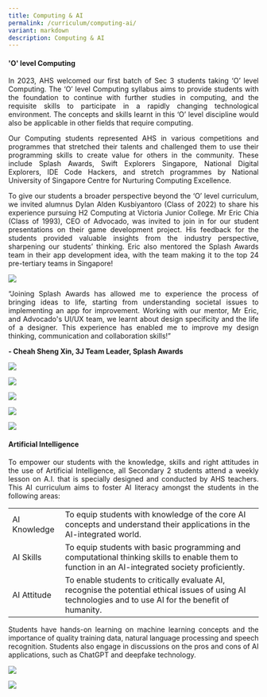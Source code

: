 ```yaml
---
title: Computing & AI
permalink: /curriculum/computing-ai/
variant: markdown
description: Computing & AI
---
```

#### 'O' level Computing
<p align="justify">
In 2023, AHS welcomed our first batch of Sec 3 students taking ‘O’ level Computing. The ‘O’ level Computing syllabus aims to provide students with the foundation to continue with further studies in computing, and the requisite skills to participate in a rapidly changing technological environment. The concepts and skills learnt in this ‘O’ level discipline would also be applicable in other fields that require computing.</p>
<p align="justify">
Our Computing students represented AHS in various competitions and programmes that stretched their talents and challenged them to use their programming skills to create value for others in the community. These include Splash Awards, Swift Explorers Singapore, National Digital Explorers, IDE Code Hackers, and stretch programmes by National University of Singapore Centre for Nurturing Computing Excellence.</p>
<p align="justify">
To give our students a broader perspective beyond the ‘O’ level curriculum, we invited alumnus Dylan Alden Kusbiyantoro (Class of 2022) to share his experience pursuing H2 Computing at Victoria Junior College. Mr Eric Chia (Class of 1993), CEO of Advocado, was invited to join in for our student presentations on their game development project. His feedback for the students provided valuable insights from the industry perspective, sharpening our students’ thinking. Eric also mentored the Splash Awards team in their app development idea, with the team making it to the top 24 pre-tertiary teams in Singapore!</p>

![](/images/Curriculum/AI%20Computing/2023_AI_Computing_09a.jpg)

<p align="justify">
“Joining Splash Awards has allowed me to experience the process of bringing ideas to life, starting from understanding societal issues to implementing an app for improvement. Working with our mentor, Mr Eric, and Advocado's UI/UX team, we learnt about design specificity and the life of a designer. This experience has enabled me to improve my design thinking, communication and collaboration skills!”</p>
<b>- Cheah Sheng Xin, 3J Team Leader, Splash Awards </b>


![](/images/Curriculum/AI%20Computing/2023_AI_Computing_06.jpg)

![](/images/Curriculum/AI%20Computing/2023_AI_Computing_04.jpg)

![](/images/Curriculum/AI%20Computing/2023_AI_Computing_08.jpg)

![](/images/Curriculum/AI%20Computing/2023_AI_Computing_02.jpg)

![](/images/Curriculum/AI%20Computing/2023_AI_Computing_01.jpg)

#### Artificial Intelligence

<p align="justify">
To empower our students with the knowledge, skills and right attitudes in the use of Artificial Intelligence, all Secondary 2 students attend a weekly lesson on A.I. that is specially designed and conducted by AHS teachers. This AI curriculum aims to foster AI literacy amongst the students in the following areas:</p>



| |  | 
| -------- | -------- | 
| AI Knowledge    | To equip students with knowledge of the core AI concepts and understand their applications in the AI-integrated world.     | 
| AI Skills    | To equip students with basic programming and computational thinking skills to enable them to function in an AI-integrated society proficiently.     | 
| AI Attitude     | To enable students to critically evaluate AI, recognise the potential ethical issues of using AI technologies and to use AI for the benefit of humanity.    | 

<p align="justify">
Students have hands-on learning on machine learning concepts and the importance of quality training data, natural language processing and speech recognition. Students also engage in discussions on the pros and cons of AI applications, such as ChatGPT and deepfake technology.</p>

![](/images/Curriculum/AI%20Computing/2023_AI_Computing_05.jpg)

![](/images/Curriculum/AI%20Computing/2023_AI_Computing_07.jpg)